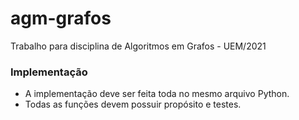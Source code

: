 # agm-grafos

Trabalho para disciplina de Algoritmos em Grafos - UEM/2021

### Implementação
- A implementação deve ser feita toda no mesmo arquivo Python.
- Todas as funções devem possuir propósito e testes.


